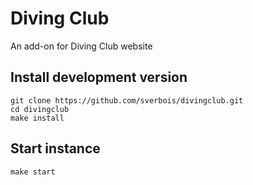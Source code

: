 # Diving Club

An add-on for Diving Club website

## Install development version

    git clone https://github.com/sverbois/divingclub.git
    cd divingclub
    make install


## Start instance

    make start

